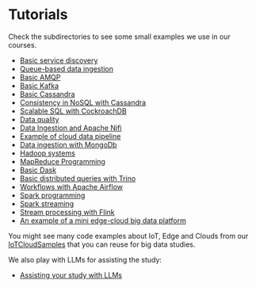 # Tutorials

Check the subdirectories to see some small examples we use in our courses.
- [Basic service discovery](servicediscovery/)
- [Queue-based data ingestion](queuebaseddataingestion/)
- [Basic AMQP](amqp/)
- [Basic Kafka](basickafka/)
- [Basic Cassandra](basiccassandra/)
- [Consistency in NoSQL with Cassandra](consistency/)          
- [Scalable SQL with CockroachDB](newsqldb/)  
- [Data quality](dataquality/)
- [Data Ingestion and Apache Nifi](nifi/)                         
- [Example of cloud data pipeline](cloud-data-pipeline/)
- [Data ingestion with MongoDb](data-ingestion-mongodb/)          
- [Hadoop systems](hadoop/)
- [MapReduce Programming](mapreduce/)  
- [Basic Dask](basicdask/)
- [Basic distributed queries with Trino](basicdisquery/)
- [Workflows with Apache Airflow](airflow/)
- [Spark programming](spark/)
- [Spark streaming](spark-streaming/) 
- [Stream processing with Flink](streamingwithflink/)
- [An example of a mini edge-cloud big data platform](netopanalytics/)

You might see many code examples about IoT, Edge and Clouds from our [IoTCloudSamples](https://github.com/rdsea/IoTCloudSamples/) that you can reuse for big data studies.

We also play with LLMs for assisting the study:
- [Assisting your study with LLMs](llmbdp/)
